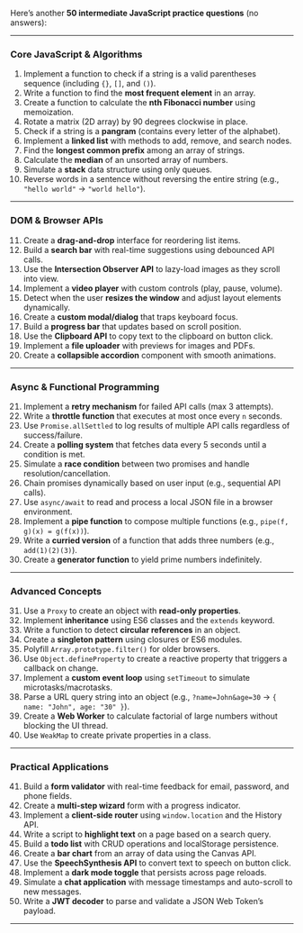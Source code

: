 Here’s another **50 intermediate JavaScript practice questions** (no answers):

---

### **Core JavaScript & Algorithms**

1. Implement a function to check if a string is a valid parentheses sequence (including `{}`, `[]`, and `()`).
2. Write a function to find the **most frequent element** in an array.
3. Create a function to calculate the **nth Fibonacci number** using memoization.
4. Rotate a matrix (2D array) by 90 degrees clockwise in place.
5. Check if a string is a **pangram** (contains every letter of the alphabet).
6. Implement a **linked list** with methods to add, remove, and search nodes.
7. Find the **longest common prefix** among an array of strings.
8. Calculate the **median** of an unsorted array of numbers.
9. Simulate a **stack** data structure using only queues.
10. Reverse words in a sentence without reversing the entire string (e.g., `"hello world"` → `"world hello"`).

---

### **DOM & Browser APIs**

11. Create a **drag-and-drop** interface for reordering list items.
12. Build a **search bar** with real-time suggestions using debounced API calls.
13. Use the **Intersection Observer API** to lazy-load images as they scroll into view.
14. Implement a **video player** with custom controls (play, pause, volume).
15. Detect when the user **resizes the window** and adjust layout elements dynamically.
16. Create a **custom modal/dialog** that traps keyboard focus.
17. Build a **progress bar** that updates based on scroll position.
18. Use the **Clipboard API** to copy text to the clipboard on button click.
19. Implement a **file uploader** with previews for images and PDFs.
20. Create a **collapsible accordion** component with smooth animations.

---

### **Async & Functional Programming**

21. Implement a **retry mechanism** for failed API calls (max 3 attempts).
22. Write a **throttle function** that executes at most once every `n` seconds.
23. Use `Promise.allSettled` to log results of multiple API calls regardless of success/failure.
24. Create a **polling system** that fetches data every 5 seconds until a condition is met.
25. Simulate a **race condition** between two promises and handle resolution/cancellation.
26. Chain promises dynamically based on user input (e.g., sequential API calls).
27. Use `async/await` to read and process a local JSON file in a browser environment.
28. Implement a **pipe function** to compose multiple functions (e.g., `pipe(f, g)(x) = g(f(x))`).
29. Write a **curried version** of a function that adds three numbers (e.g., `add(1)(2)(3)`).
30. Create a **generator function** to yield prime numbers indefinitely.

---

### **Advanced Concepts**

31. Use a `Proxy` to create an object with **read-only properties**.
32. Implement **inheritance** using ES6 classes and the `extends` keyword.
33. Write a function to detect **circular references** in an object.
34. Create a **singleton pattern** using closures or ES6 modules.
35. Polyfill `Array.prototype.filter()` for older browsers.
36. Use `Object.defineProperty` to create a reactive property that triggers a callback on change.
37. Implement a **custom event loop** using `setTimeout` to simulate microtasks/macrotasks.
38. Parse a URL query string into an object (e.g., `?name=John&age=30` → `{ name: "John", age: "30" }`).
39. Create a **Web Worker** to calculate factorial of large numbers without blocking the UI thread.
40. Use `WeakMap` to create private properties in a class.

---

### **Practical Applications**

41. Build a **form validator** with real-time feedback for email, password, and phone fields.
42. Create a **multi-step wizard** form with a progress indicator.
43. Implement a **client-side router** using `window.location` and the History API.
44. Write a script to **highlight text** on a page based on a search query.
45. Build a **todo list** with CRUD operations and localStorage persistence.
46. Create a **bar chart** from an array of data using the Canvas API.
47. Use the **SpeechSynthesis API** to convert text to speech on button click.
48. Implement a **dark mode toggle** that persists across page reloads.
49. Simulate a **chat application** with message timestamps and auto-scroll to new messages.
50. Write a **JWT decoder** to parse and validate a JSON Web Token’s payload.

---
